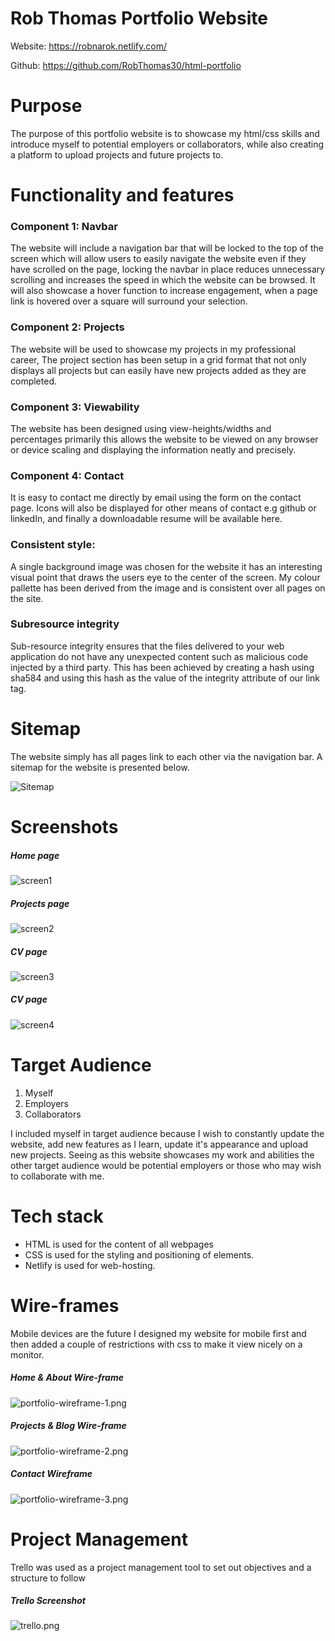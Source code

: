 
# Rob Thomas Portfolio Website

Website: https://robnarok.netlify.com/

Github: https://github.com/RobThomas30/html-portfolio

# Purpose

The purpose of this portfolio website is to showcase my html/css skills and introduce myself to potential employers or collaborators, while also creating a platform to upload projects and future projects to.


# Functionality and features

### Component 1: Navbar

The website will include a navigation bar that will be locked to the top of the screen which will allow users to easily navigate the website even if they have scrolled on the page, locking the navbar in place reduces unnecessary scrolling and increases the speed in which the website can be browsed.
It will also showcase a hover function to increase engagement, when a page link is hovered over a square will surround your selection.

### Component 2: Projects

The website will be used to showcase my projects in my professional career, The project section has been setup in a grid format that not only displays all projects but can easily have new projects added as they are completed.

### Component 3: Viewability

The website has been designed using view-heights/widths and percentages primarily this allows the website to be viewed on any browser or device scaling and displaying the information neatly and precisely.

### Component 4: Contact

It is easy to contact me directly by email using the form on the contact page.
Icons will also be displayed for other means of contact e.g github or linkedIn, and finally a downloadable resume will be available here.

### Consistent style:

A single background image was chosen for the website it has an interesting visual point that draws the users eye to the center of the screen.
My colour pallette has been derived from the image and is consistent over all pages on the site.	

### Subresource integrity

Sub-resource integrity ensures that the files delivered to your web application do not have any unexpected content such as malicious code injected by a third party.
This has been achieved by creating a hash using sha584 and using this hash as the value of the integrity attribute of our link tag.

# Sitemap

The website simply has all pages link to each other via the navigation bar. A sitemap for the website is presented below.

![Sitemap](./docs/sitemap.jpg)

# Screenshots

##### Home page
![screen1](./docs/screen1.png)

##### Projects page
![screen2](./docs/screen2.png)

##### CV page
![screen3](./docs/screen3.jpg)

##### CV page
![screen4](./docs/screen4.png)

# Target Audience

1. Myself
2. Employers
3. Collaborators

I included myself in target audience because I wish to constantly update the website, add new features as I learn, update it's appearance and upload new projects.
Seeing as this website showcases my work and abilities the other target audience would be potential employers or those who may wish to collaborate with me. 

# Tech stack

- HTML is used for the content of all webpages
- CSS is used for the styling and positioning of elements.
- Netlify is used for web-hosting.

# Wire-frames

Mobile devices are the future I designed my website for mobile first and then added a couple of restrictions with css to make it view nicely on a monitor.

##### Home & About Wire-frame
![portfolio-wireframe-1.png](./docs/portfolio-wireframe-1.png)

##### Projects & Blog Wire-frame
![portfolio-wireframe-2.png](./docs/portfolio-wireframe-2.png)

##### Contact Wireframe
![portfolio-wireframe-3.png](./docs/portfolio-wireframe-3.png)

# Project Management

Trello was used as a project management tool to set out objectives and a structure to follow

##### Trello Screenshot
![trello.png](./docs/trello.png)


































